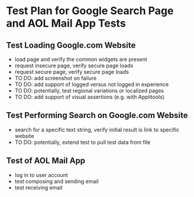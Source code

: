 # Test Plan for Google Search Page and AOL Mail App Tests


## Test Loading Google.com Website
* load page and verify the common widgets are present
* request insecure page, verify secure page loads
* request secure page, verify secure page loads
* TO DO: add screenshot on failure
* TO DO: add support of logged versus not logged in experience
* TO DO: potentially, test regional variations or localized pages
* TO DO: add support of visual assertions (e.g. with Applitools)

## Test Performing Search on Google.com Website
* search for a specific text string, verify initial result is link to specific website
* TO DO: potentially, extend test to pull test data from file


## Test of AOL Mail App
* log in to user account
* test composing and sending email
* test receiving email



